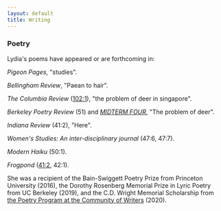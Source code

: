 ```yaml
---
layout: default
title: Writing
---
```


### Poetry

Lydia's poems have appeared or are forthcoming in:

*Pigeon Pages*, "studies".

*Bellingham Review*, "Paean to hair".

*The Columbia Review* ([102:1](https://issuu.com/thecolumbiareview/docs/fall2020combinedd)), "the problem of deer in singapore".

*Berkeley Poetry Review* (51) and [*MIDTERM FOUR*](https://www.ocf.berkeley.edu/~bpr/midterm-four/), "The problem of deer".

*Indiana Review* (41:2), "Here".

*Women's Studies: An inter-disciplinary journal* (47:6, 47:7).

*Modern Haiku* (50:1).

*Frogpond* ([41:2](/poems/blackberry.md), 42:1).

She was a recipient of the Bain-Swiggett Poetry Prize from Princeton University (2016), the Dorothy Rosenberg Memorial Prize in Lyric Poetry from UC Berkeley (2019), and the C.D. Wright Memorial Scholarship from [the Poetry Program at the Community of Writers](https://communityofwriters.org/workshops/poetry-workshop/) (2020).


